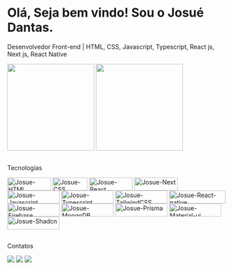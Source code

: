 # Olá, Seja bem vindo! Sou o Josué Dantas.
<p>Desenvolvedor Front-end | HTML, CSS, Javascript, Typescript, React js, Next js, React Native</p>
<div>
  <img height=200px align="center" src="https://github-readme-stats.vercel.app/api/top-langs/?username=josuedantas7&show_icons=true&theme=dracula&layout=compact" />
  <img height=200px align="center" src="https://streak-stats.demolab.com/?user=josuedantas7&theme=dracula" />
</div>

<div style="display: inline_block"><br>
  <p>Tecnologias</p>
  <img align="center" alt="Josue-HTML" height="30" width="100" src="https://img.shields.io/badge/HTML5-E34F26?style=for-the-badge&logo=html5&logoColor=white">
  <img align="center" alt="Josue-CSS" height="30" width="80" src="https://img.shields.io/badge/CSS3-1572B6?style=for-the-badge&logo=css3&logoColor=white">
  <img align="center" alt="Josue-React" height="30" width="100" src="https://img.shields.io/badge/React-20232A?style=for-the-badge&logo=react&logoColor=61DAFB">
  <img align="center" alt="Josue-Next" height="30" width="100" src="https://img.shields.io/badge/-Next.js-%23000?style=for-the-badge&logo=next.js">
  <img align="center" alt="Josue-Javascript" height="30" width="120" src="https://img.shields.io/badge/JavaScript-F7DF1E?style=for-the-badge&logo=javascript&logoColor=black">
  <img align="center" height="30" width="120"  alt="Josue-Typescript" src="https://img.shields.io/badge/TypeScript-007ACC?style=for-the-badge&logo=typescript&logoColor=white"/>
  <img align="center" alt="Josue-TailwindCSS" height="30" width="120" src="https://img.shields.io/badge/-Tailwind_CSS-38B2AC?style=for-the-badge&logo=tailwind-css&logoColor=white"/>
  <img align="center" alt="Josue-React-native" height="30" width="130" src="https://img.shields.io/badge/React_Native-20232A?style=for-the-badge&logo=react&logoColor=61DAFB">
  <img align="center" height="30" width="120"  alt="Josue-Firebase" src="https://img.shields.io/badge/Firebase-039BE5?style=for-the-badge&logo=Firebase&logoColor=white"/>
  <img align="center" height="30" width="120"  alt="Josue-MongoDB"  alt="MongoDB" src="https://img.shields.io/badge/MongoDB-4EA94B?style=for-the-badge&logo=mongodb&logoColor=white"/>
  <img align="center" height="30" width="120"  alt="Josue-Prisma" alt="Prisma" src="https://img.shields.io/badge/Prisma-3982CE?style=for-the-badge&logo=Prisma&logoColor=white" />
  <img align="center" height="30" width="120" alt="Josue-Material-ui" src="https://img.shields.io/badge/MATERIAL%20UI-000000?style=for-the-badge&logo=mui&logoColor=white"/>
  <img align="center" height="30" width="120" alt="Josue-Shadcn" src="https://img.shields.io/badge/shadcn%2Fui-000000?style=for-the-badge&logo=shadcnui&logoColor=white"/>
</div>
  
  ##
 
<div>
  <p>Contatos</p>
  <a href="https://instagram.com/josue_dnts" target="_blank"><img src="https://img.shields.io/badge/-Instagram-%23E4405F?style=for-the-badge&logo=instagram&logoColor=white" target="_blank"></a>
  <a href = "mailto:josuedantasluna@gmail.com"><img src="https://img.shields.io/badge/-Gmail-%23333?style=for-the-badge&logo=gmail&logoColor=white" target="_blank"></a>
  <a href="https://www.linkedin.com/in/josué-dantas-9a044b275/" target="_blank"><img src="https://img.shields.io/badge/-LinkedIn-%230077B5?style=for-the-badge&logo=linkedin&logoColor=white" target="_blank"></a>
</div>
